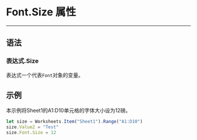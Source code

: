 # Font.Size 属性
            
---

## 语法

### 表达式.Size

表达式一个代表`Font`对象的变量。

## 示例

本示例将Sheet1的A1:D10单元格的字体大小设为12磅。

```javascript
let size = Worksheets.Item("Sheet1").Range("A1:D10")
size.Value2 = "Test"
size.Font.Size = 12
```

